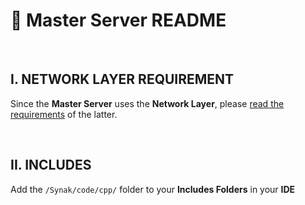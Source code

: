 # :bookmark_tabs: Master Server README

&#160;

## I. NETWORK LAYER REQUIREMENT
Since the **Master Server** uses the **Network Layer**, please [read the requirements](../network%20layer/README.md) of the latter.

&#160;

## II. INCLUDES
Add the ```/Synak/code/cpp/``` folder to your **Includes Folders** in your **IDE**
